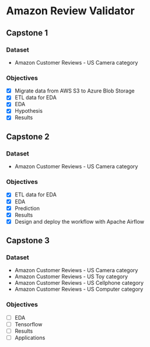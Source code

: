 # Amazon Review Validator

## Capstone 1
### Dataset     
- Amazon Customer Reviews - US Camera category

### Objectives
-[x] Migrate data from AWS S3 to Azure Blob Storage
-[x] ETL data for EDA
-[x] EDA
-[x] Hypothesis
-[x] Results
## Capstone 2
### Dataset     
- Amazon Customer Reviews - US Camera category

### Objectives
-[x] ETL data for EDA
-[x] EDA
-[x] Prediction
-[x] Results
-[x] Design and deploy the workflow with Apache Airflow

## Capstone 3
### Dataset     
- Amazon Customer Reviews - US Camera category
- Amazon Customer Reviews - US Toy category
- Amazon Customer Reviews - US Cellphone category
- Amazon Customer Reviews - US Computer category
### Objectives
-[ ] EDA
-[ ] Tensorflow
-[ ] Results
-[ ] Applications
